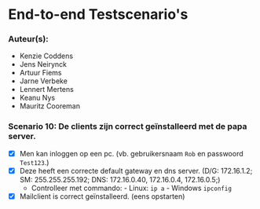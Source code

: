 # End-to-end Testscenario's

### Auteur(s):
- Kenzie Coddens
- Jens Neirynck
- Artuur Fiems
- Jarne Verbeke
- Lennert Mertens
- Keanu Nys
- Mauritz Cooreman

### Scenario 10: De clients zijn correct geïnstalleerd met de papa server.
- [X] Men kan inloggen op een pc. (vb. gebruikersnaam `Rob` en passwoord `Test123`.)
- [X] Deze heeft een correcte default gateway en dns server. (D/G: 172.16.1.2; SM: 255.255.255.192; DNS: 172.16.0.40, 172.16.0.4, 172.16.0.5;)
  - Controlleer met commando:
        - Linux: `ip a`
        - Windows `ipconfig`
- [X] Mailclient is correct geïnstalleerd. (eens opstarten)
